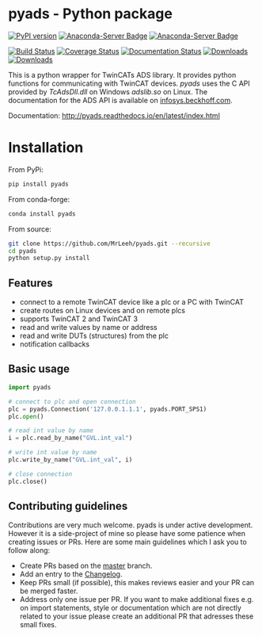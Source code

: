 pyads - Python package
======================

[![PyPI version](https://badge.fury.io/py/pyads.svg)](https://badge.fury.io/py/pyads)
[![Anaconda-Server Badge](https://anaconda.org/conda-forge/pyads/badges/version.svg)](https://anaconda.org/conda-forge/pyads)
[![Anaconda-Server Badge](https://anaconda.org/conda-forge/pyads/badges/platforms.svg)](https://anaconda.org/conda-forge/pyads)

[![Build Status](https://travis-ci.org/stlehmann/pyads.svg?branch=master)](https://travis-ci.org/stlehmann/pyads)
[![Coverage Status](https://coveralls.io/repos/github/stlehmann/pyads/badge.svg?branch=master)](https://coveralls.io/github/stlehmann/pyads?branch=master)
[![Documentation Status](https://readthedocs.org/projects/pyads/badge/?version=latest)](http://pyads.readthedocs.io/en/latest/?badge=latest)
[![Downloads](https://pepy.tech/badge/pyads)](https://pepy.tech/project/pyads)
[![Downloads](https://pepy.tech/badge/pyads/week)](https://pepy.tech/project/pyads)

This is a python wrapper for TwinCATs ADS library. It provides python functions
for communicating with TwinCAT devices. *pyads* uses the C API provided by *TcAdsDll.dll* on Windows *adslib.so* on Linux. The documentation for the ADS API is available on [infosys.beckhoff.com](http://infosys.beckhoff.com/english.php?content=../content/1033/tcadsdll2/html/tcadsdll_api_overview.htm&id=20557).

Documentation: http://pyads.readthedocs.io/en/latest/index.html

# Installation

From PyPi:

```bash
pip install pyads
```

From conda-forge:

```bash
conda install pyads
```

From source:

```bash
git clone https://github.com/MrLeeh/pyads.git --recursive
cd pyads
python setup.py install
```

## Features

* connect to a remote TwinCAT device like a plc or a PC with TwinCAT
* create routes on Linux devices and on remote plcs
* supports TwinCAT 2 and TwinCAT 3
* read and write values by name or address
* read and write DUTs (structures) from the plc
* notification callbacks

## Basic usage

```python
import pyads

# connect to plc and open connection
plc = pyads.Connection('127.0.0.1.1.1', pyads.PORT_SPS1)
plc.open()

# read int value by name
i = plc.read_by_name("GVL.int_val")

# write int value by name
plc.write_by_name("GVL.int_val", i)

# close connection
plc.close()
```

[0]: https://infosys.beckhoff.de/english.php?content=../content/1033/TcSystemManager/Basics/TcSysMgr_AddRouteDialog.htm&id=

## Contributing guidelines

Contributions are very much welcome. pyads is under active development. However it is a side-project of mine so please have some
patience when creating issues or PRs. Here are some main guidelines which I ask you to follow along:

* Create PRs based on the [master](https://github.com/stlehmann/pyads) branch.
* Add an entry to the [Changelog](https://github.com/stlehmann/pyads/blob/master/CHANGELOG.md).
* Keep PRs small (if possible), this makes reviews easier and your PR can be merged faster.
* Address only one issue per PR. If you want to make additional fixes e.g. on import statements, style or documentation 
which are not directly related to your issue please create an additional PR that adresses these small fixes.
